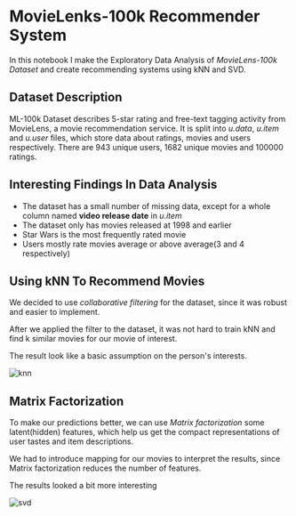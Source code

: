 # MovieLenks-100k Recommender System

In this notebook I make the Exploratory Data Analysis of *MovieLens-100k Dataset* and create recommending systems using kNN and SVD.

## Dataset Description

ML-100k Dataset describes 5-star rating and free-text tagging activity from MovieLens, a movie recommendation service. It is split into *u.data*, *u.item* and *u.user* files, which store data about ratings, movies and users respectively. There are 943 unique users, 1682 unique movies and 100000 ratings.

## Interesting Findings In Data Analysis

* The dataset has a small number of missing data, except for a whole column named **video release date** in *u.item*
* The dataset only has movies released at 1998 and earlier
* Star Wars is the most frequently rated movie
* Users mostly rate movies average or above average(3 and 4 respectively)

## Using kNN To Recommend Movies

We decided to use *collaborative filtering* for the dataset, since it was robust and easier to implement.

After we applied the filter to the dataset, it was not hard to train kNN and find k similar movies for our movie of interest.

The result look like a basic assumption on the person's interests.

![knn](https://imgur.com/OAaTczL)

## Matrix Factorization

To make our predictions better, we can use *Matrix factorization* some latent(hidden) features, which help us get the compact representations of user tastes and item descriptions.

We had to introduce mapping for our movies to interpret the results, since Matrix factorization reduces the number of features.

The results looked a bit more interesting

![svd](https://imgur.com/XdAlyof)